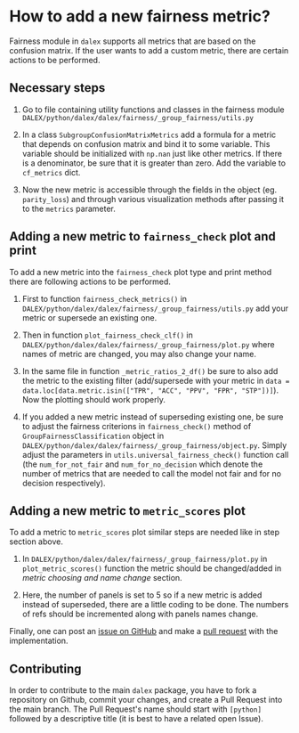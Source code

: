 # How to add a new fairness metric? 
Fairness module in `dalex` supports all metrics that are based on the confusion matrix. 
If the user wants to add a custom metric, there are certain actions to be performed. 

## Necessary steps
1. Go to file containing utility functions and classes in the fairness module `DALEX/python/dalex/dalex/fairness/_group_fairness/utils.py` 

2. In a class `SubgroupConfusionMatrixMetrics` add a formula for a metric that depends on confusion matrix and bind it to some variable. This variable should be initialized with `np.nan` just like other metrics. If there is a denominator, be sure that it is greater than zero. Add the variable to `cf_metrics` dict. 

3. Now the new metric is accessible through the fields in the object (eg. `parity_loss`) and through various visualization methods after passing it to the `metrics` parameter. 

## Adding a new metric to `fairness_check` plot and print

To add a new metric into the `fairness_check` plot type and print method there are following actions to be performed. 

1. First to function `fairness_check_metrics()` in `DALEX/python/dalex/dalex/fairness/_group_fairness/utils.py` add your metric or supersede an existing one. 

2. Then in function `plot_fairness_check_clf()` in `DALEX/python/dalex/dalex/fairness/_group_fairness/plot.py` where names of metric are changed, you may also change your name. 

3. In the same file in function `_metric_ratios_2_df()` be sure to also add the metric to the existing filter (add/supersede with your metric in `data = data.loc[data.metric.isin(["TPR", "ACC", "PPV", "FPR", "STP"])]`). Now the plotting should work properly. 

4. If you added a new metric instead of superseding existing one, be sure to adjust the fairness criterions in `fairness_check()` method of `GroupFairnessClassification` object in `DALEX/python/dalex/dalex/fairness/_group_fairness/object.py`. Simply adjust the parameters in `utils.universal_fairness_check()` function call (the `num_for_not_fair` and `num_for_no_decision` which denote the number of metrics that are needed to call the model not fair and for no decision respectively). 

## Adding a new metric to `metric_scores` plot
To add a metric to `metric_scores` plot similar steps are needed like in step section above. 

1. In `DALEX/python/dalex/dalex/fairness/_group_fairness/plot.py` in `plot_metric_scores()` function the metric should be changed/added in *metric choosing and name change* section. 

2. Here, the number of panels is set to 5 so if a new metric is added instead of superseded, there are a little coding to be done. The numbers of refs should be incremented along with panels names change.  

Finally, one can post an [issue on GitHub](https://github.com/ModelOriented/DALEX/issues/new) and make a [pull request](https://github.com/ModelOriented/DALEX/compare) with the implementation.

## Contributing

In order to contribute to the main `dalex` package, you have to fork a repository on Github, commit your changes, and create a Pull Request into the main branch. The Pull Request's name should start with `[python]` followed by a descriptive title (it is best to have a related open Issue).
